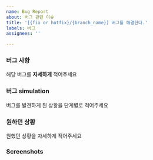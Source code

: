 ```yaml
---
name: Bug Report
about: 버그 관련 이슈
title: '[{fix or hotfix}/{branch_name}] 버그를 해결한다.'
labels: 버그
assignees: ''

---
```

### 버그 사항
해당 버그를 **자세하게** 적어주세요
 

### 버그 simulation
버그를 발견하게 된 상황을 단계별로 적어주세요
 

### 원하던 상황
원했던 상황을 자세하게 적어주세요
 

### **Screenshots**